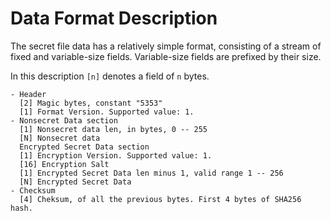 # Data Format Description

The secret file data has a relatively simple format, consisting of a stream of fixed and variable-size fields. Variable-size fields are prefixed by their size.

In this description `[n]` denotes a field of `n` bytes.

```
- Header
  [2] Magic bytes, constant "5353"
  [1] Format Version. Supported value: 1.
- Nonsecret Data section
  [1] Nonsecret data len, in bytes, 0 -- 255
  [N] Nonsecret data
  Encrypted Secret Data section
  [1] Encryption Version. Supported value: 1.
  [16] Encryption Salt
  [1] Encrypted Secret Data len minus 1, valid range 1 -- 256
  [N] Encrypted Secret Data
- Checksum
  [4] Cheksum, of all the previous bytes. First 4 bytes of SHA256 hash.
```


